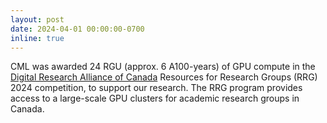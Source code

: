 ```yaml
---
layout: post
date: 2024-04-01 00:00:00-0700
inline: true
---
```


CML was awarded 24 RGU (approx. 6 A100-years) of GPU compute in the [Digital Research Alliance of Canada](https://www.alliancecan.ca) Resources for Research Groups (RRG) 2024 competition, to support our research. The RRG program provides access to a large-scale GPU clusters for academic research groups in Canada.
